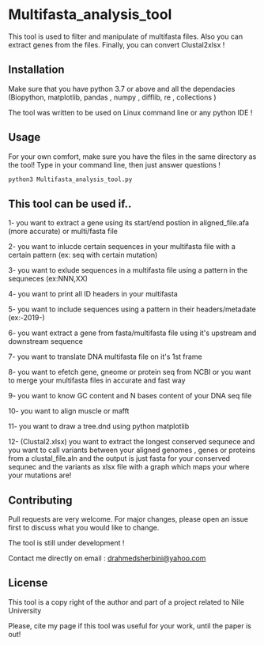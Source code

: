# Multifasta_analysis_tool 

This tool is used to filter and manipulate of multifasta files. Also you can extract genes from the files. Finally, you can convert Clustal2xlsx !

## Installation

Make sure that you have python 3.7 or above and all the dependacies (Biopython, matplotlib, pandas , numpy , difflib, re , collections )

The tool was written to be used on Linux command line or any python IDE !

## Usage
For your own comfort, make sure you have the files in the same directory as the tool!
Type in your command line, then just answer questions !


```python
python3 Multifasta_analysis_tool.py

```

## This tool can be used if..
1- you want to extract a gene using its start/end postion in aligned_file.afa (more accurate) or multi/fasta file

2- you want to inlucde certain sequences in your multifasta file with a certain pattern (ex: seq with certain mutation)

3- you want to exlude sequences in a multifasta file using a pattern in the sequneces (ex:NNN,XX)

4- you want to  print all  ID headers in your multifasta

5- you want to include sequences using a pattern in their headers/metadate (ex:-2019-)

6- you want extract a gene from fasta/multifasta file using it's upstream and downstream sequence

7- you want to translate DNA multifasta file on  it's 1st frame

8- you want to efetch gene, gneome or protein seq  from NCBI or you want to merge your multifasta files in accurate and fast way 

9- you want to know GC content and N bases content of your DNA seq file

10- you want to align muscle or mafft

11- you want to draw a tree.dnd using python matplotlib

12- (Clustal2.xlsx) you want to extract the longest conserved sequnece and you want to call variants between your aligned genomes , genes or proteins from a clustal_file.aln and the output is just fasta for your conserved sequnec and the variants as xlsx file with a graph which maps your where your mutations are!

## Contributing
Pull requests are very welcome. For major changes, please open an issue first to discuss what you would like to change.

The tool is still under development !

Contact me directly on email : drahmedsherbini@yahoo.com
## License
This tool is a copy right of the author and  part of a project related to Nile University 

Please, cite my page if this tool was useful for your work, until the paper is out!
